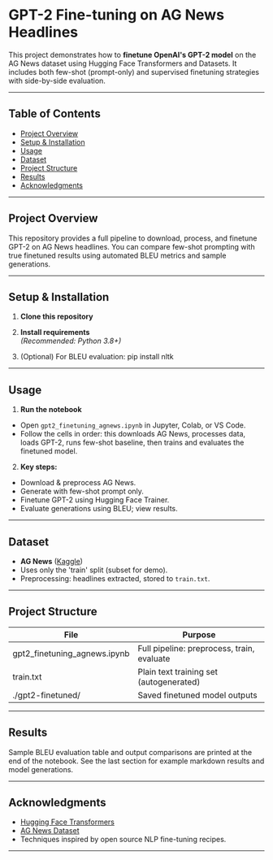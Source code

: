 # GPT-2 Fine-tuning on AG News Headlines

This project demonstrates how to **finetune OpenAI's GPT-2 model** on the AG News dataset using Hugging Face Transformers and Datasets. It includes both few-shot (prompt-only) and supervised finetuning strategies with side-by-side evaluation.

---

## Table of Contents

- [Project Overview](#project-overview)
- [Setup & Installation](#setup--installation)
- [Usage](#usage)
- [Dataset](#dataset)
- [Project Structure](#project-structure)
- [Results](#results)
- [Acknowledgments](#acknowledgments)

---

## Project Overview

This repository provides a full pipeline to download, process, and finetune GPT-2 on AG News headlines. You can compare few-shot prompting with true finetuned results using automated BLEU metrics and sample generations.

---

## Setup & Installation

1. **Clone this repository**  

2. **Install requirements**  
*(Recommended: Python 3.8+)*

3. (Optional) For BLEU evaluation: pip install nltk


---

## Usage

1. **Run the notebook**  
- Open `gpt2_finetuning_agnews.ipynb` in Jupyter, Colab, or VS Code.
- Follow the cells in order: this downloads AG News, processes data, loads GPT-2, runs few-shot baseline, then trains and evaluates the finetuned model.

2. **Key steps:**  
- Download & preprocess AG News.
- Generate with few-shot prompt only.
- Finetune GPT-2 using Hugging Face Trainer.
- Evaluate generations using BLEU; view results.

---

## Dataset

- **AG News** ([Kaggle](https://www.kaggle.com/datasets/amananandrai/ag-news-classification-dataset))
- Uses only the 'train' split (subset for demo).
- Preprocessing: headlines extracted, stored to `train.txt`.

---

## Project Structure

| File                         | Purpose                                      |
|------------------------------|----------------------------------------------|
| gpt2_finetuning_agnews.ipynb | Full pipeline: preprocess, train, evaluate   |
| train.txt                    | Plain text training set (autogenerated)      |
| ./gpt2-finetuned/            | Saved finetuned model outputs                |

---

## Results

Sample BLEU evaluation table and output comparisons are printed at the end of the notebook. See the last section for example markdown results and model generations.

---

## Acknowledgments

- [Hugging Face Transformers](https://huggingface.co/transformers/)
- [AG News Dataset](https://www.kaggle.com/datasets/amananandrai/ag-news-classification-dataset)
- Techniques inspired by open source NLP fine-tuning recipes.

---



